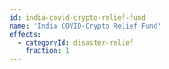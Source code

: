 ```yaml
---
id: india-covid-crypto-relief-fund
name: 'India COVID-Crypto Relief Fund'
effects:
  - categoryId: disaster-relief
    fraction: 1
---
```

